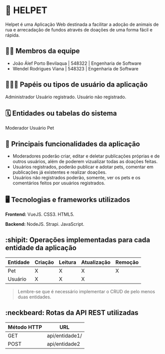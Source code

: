 # :checkered_flag: HELPET

Helpet é uma Aplicação Web destinada a facilitar a adoção de animais de rua e arrecadação de fundos através de doações de uma forma fácil e rápida.

## :technologist: Membros da equipe

<ul>
    <li>João Álef Porto Bevilaqua | 548322 | Engenharia de Software
    <li>Wendel Rodrigues Viana    | 548323 | Engenharia de Software
</ul>

## :people_holding_hands: Papéis ou tipos de usuário da aplicação

Administrador
Usuário registrado.
Usuário não registrado.

## :spiral_calendar: Entidades ou tabelas do sistema

Moderador
Usuário
Pet

## :triangular_flag_on_post:	 Principais funcionalidades da aplicação

<ul>
    <li>Moderadores poderão criar, editar e deletar publicações próprias e de outros usuários, além de poderem vizualizar todas as doações feitas.
    <li>Usuários registrados, poderão publicar e adotar pets, comentar em publicações já existentes e realizar doações.
    <li>Usuários não registrados poderão, somente, ver os pets e os comentários feitos por usuários registrados.
</ul>

## :desktop_computer: Tecnologias e frameworks utilizados

**Frontend:** 
VueJS. CSS3. HTML5.

**Backend:**
NodeJS. Strapi. JavaScript.

## :shipit: Operações implementadas para cada entidade da aplicação


| Entidade | Criação | Leitura | Atualização | Remoção |
| --- | --- | --- | --- | --- |
| Pet | X | X | X | X |
| Usuário | X | X | X |  |

> Lembre-se que é necessário implementar o CRUD de pelo menos duas entidades.

## :neckbeard: Rotas da API REST utilizadas

| Método HTTP | URL |
| --- | --- |
| GET | api/entidade1/|
| POST | api/entidade2 |
